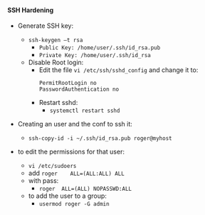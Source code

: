 #### SSH Hardening

- Generate SSH key:
  - `ssh-keygen –t rsa`
    - `Public Key: /home/user/.ssh/id_rsa.pub`
    - `Private Key: /home/user/.ssh/id_rsa`
  - Disable Root login:
    - Edit the file `vi /etc/ssh/sshd_config` and change it to:
      ```
      PermitRootLogin no
      PasswordAuthentication no
      ```
    - Restart sshd:
      -  `systemctl restart sshd`

- Creating an user and the conf to ssh it:
  - `ssh-copy-id -i ~/.ssh/id_rsa.pub roger@myhost`
- to edit the permissions for that user:
  - `vi /etc/sudoers`
  - add `roger    ALL=(ALL:ALL) ALL`
  - with pass:
    - `roger  ALL=(ALL) NOPASSWD:ALL`
  - to add the user to a group:
    - `usermod roger -G admin`
